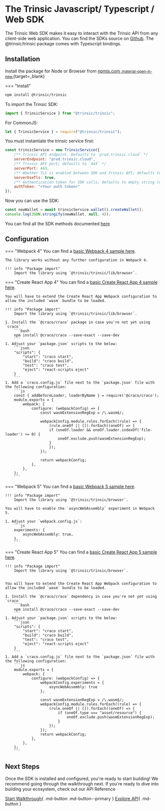 # The Trinsic Javascript/ Typescript / Web SDK

The Trinsic Web SDK makes it easy to interact with the Trinsic API from any client-side web application. You can find the SDKs source on [Github](https://github.com/trinsic-id/sdk/tree/main/web). The @trinsic/trinsic package comes with Typescript bindings.

## Installation

Install the package for Node or Browser from [npmjs.com <small>:material-open-in-new:</small>](https://www.npmjs.com/package/@trinsic/trinsic){target=\_blank}

=== "Install"

```bash
npm install @trinsic/trinsic
```

To import the Trinsic SDK:
```js
import { TrinsicService } from "@trinsic/trinsic";
```

For CommonJS:
```typescript
let { TrinsicService } = require("@trinsic/trinsic");
```

You must instantiate the trinsic service first:
```js
const trinsicService = new TrinsicService({
    /** Trinsic API endpoint. Defaults to `prod.trinsic.cloud` */
    serverEndpoint: "prod.trinsic.cloud",
    /** Trinsic API port; defaults to `443` */
    serverPort: 443,
    /** Whether TLS is enabled between SDK and Trinsic API; defaults to `true` */
    serverUseTls: true,
    /** Authentication token for SDK calls; defaults to empty string (unauthenticated) */
    authToken: "<Your auth token>"
});
```

Now you can use the SDK:
```js
const newWallet = await trinsicService.wallet().createWallet();
console.log(JSON.stringify(newWallet, null, 4));
```

You can find all the SDK methods documented [here](/reference/)


<!-- prettier-ignore-start -->
## Configuration

<!-- prettier-ignore -->
=== "Webpack 4"
    You can find a [basic Webpack 4 sample here](https://github.com/trinsic-id/sdk-examples/tree/main/browser/basic-webpack-4).

    The library works without any further configuration in Webpack 4.

    !!! info "Package import"
        Import the library using `@trinsic/trinsic/lib/browser`.

=== "Create React App 4"
    You can find a [basic Create React App 4 sample here](https://github.com/trinsic-id/sdk-examples/tree/main/browser/basic-create-react-app-4).

    You will have to extend the Create React App Webpack configuration to allow the included `wasm` bundle to be loaded.

    !!! info "Package import"
        Import the library using `@trinsic/trinsic/lib/browser`.

    1. Install the `@craco/craco` package in case you're not yet using `craco`
        ```bash
        npm install @craco/craco --save-exact --save-dev
        ```
    1. Adjust your `package.json` scripts to the below:
        ```json
        "scripts": {
            "start": "craco start",
            "build": "craco build",
            "test": "craco test",
            "eject": "react-scripts eject"
        }
        ```
    1. Add a `craco.config.js` file next to the `package.json` file with the following configuration:
        ```js
        const { addBeforeLoader, loaderByName } = require('@craco/craco');
        module.exports = {
            webpack: {
                configure: (webpackConfig) => {
                    const wasmExtensionRegExp = /\.wasm$/;

                    webpackConfig.module.rules.forEach((rule) => {
                        (rule.oneOf || []).forEach((oneOf) => {
                        if (oneOf.loader && oneOf.loader.indexOf('file-loader') >= 0) {
                            oneOf.exclude.push(wasmExtensionRegExp);
                        }
                        });
                    });

                    return webpackConfig;
                },
            },
        };
        ```

=== "Webpack 5"
    You can find a [basic Webpack 5 sample here](https://github.com/trinsic-id/sdk-examples/tree/main/browser/basic-webpack-5).

    !!! info "Package import"
        Import the library using `@trinsic/trinsic/browser`.

    You will have to enable the `asyncWebAssembly` experiment in Webpack 5.

    1. Adjust your `webpack.config.js`:
        ```js
        experiments: {
            asyncWebAssembly: true,
        },
        ```

=== "Create React App 5"
    You can find a [basic Create React App 5 sample here](https://github.com/trinsic-id/sdk-examples/tree/main/browser/basic-create-react-app-5).

    !!! info "Package import"
        Import the library using `@trinsic/trinsic/browser`.


    You will have to extend the Create React App Webpack configuration to allow the included `wasm` bundle to be loaded.

    1. Install the `@craco/craco` dependency in case you're not yet using `craco`
        ```bash
        npm install @craco/craco --save-exact --save-dev
        ```
    1. Adjust your `package.json` scripts to the below:
        ```json
        "scripts": {
            "start": "craco start",
            "build": "craco build",
            "test": "craco test",
            "eject": "react-scripts eject"
        }
        ```
    1. Add a `craco.config.js` file next to the `package.json` file with the following configuration:
        ```js
        module.exports = {
            webpack: {
                configure: (webpackConfig) => {
                    webpackConfig.experiments = {
                        asyncWebAssembly: true
                    };

                    const wasmExtensionRegExp = /\.wasm$/;
                    webpackConfig.module.rules.forEach((rule) => {
                        (rule.oneOf || []).forEach((oneOf) => {
                            if (oneOf.type === "asset/resource") {
                                oneOf.exclude.push(wasmExtensionRegExp);
                            }
                        });
                    });
                    return webpackConfig;
                },
            },
        };
        ```
<!-- prettier-ignore-end -->

## Next Steps

Once the SDK is installed and configured, you're ready to start building! We recommend going through the walkthrough next. If you're ready to dive into building your ecosystem, check out our API Reference

[Start Walkthrough](../walkthroughs/vaccination.md){ .md-button .md-button--primary } [Explore API](../reference/index.md){ .md-button }
